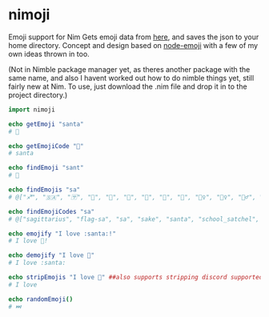 # nimoji
Emoji support for Nim
Gets emoji data from [here](https://raw.githubusercontent.com/omnidan/node-emoji/master/lib/emoji.json), and saves the json to your home directory.
Concept and design based on [node-emoji](https://github.com/omnidan/node-emoji) with a few of my own ideas thrown in too.

(Not in Nimble package manager yet, as theres another package with the same name, and also I havent worked out how to do nimble things yet, still fairly new at Nim. To use, just download the .nim file and drop it in to the project directory.)

```nim
import nimoji

echo getEmoji "santa"
# 🎅

echo getEmojiCode "🎅"
# santa

echo findEmoji "sant"
# 🎅

echo findEmojis "sa"
# @["♐", "🇸🇦", "🈂️", "🍶", "🎅", "🎒", "🎷", "🎽", "👡", "💆‍♀️", "💆‍♀️", "💆‍♂️", "📡", "😆", "😞", "😥", "🛰️", "🛸", "🥐", "🥗", "🥪", "🦕", "⏳", "⛵"]

echo findEmojiCodes "sa"
# @["sagittarius", "flag-sa", "sa", "sake", "santa", "school_satchel", "saxophone", "running_shirt_with_sash", "sandal", "woman-getting-massage", "massage", "man-getting-massage", "satellite_antenna", "satisfied", "disappointed", "disappointed_relieved", "satellite", "flying_saucer", "croissant", "green_salad", "sandwich", "sauropod", "hourglass_flowing_sand", "sailboat"]

echo emojify "I love :santa:!"
# I love 🎅!

echo demojify "I love 🎅"
# I love :santa:

echo stripEmojis "I love 🎅" ##also supports stripping discord supported emojis from text.
# I love

echo randomEmoji()
# ⏭️
```
